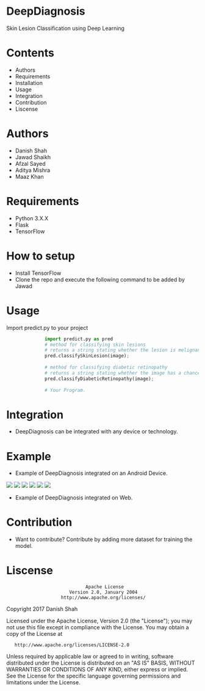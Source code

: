 # DeepDiagnosis
Skin Lesion Classification using Deep Learning

# Contents
* Authors
* Requirements
* Installation
* Usage
* Integration
* Contribution
* Liscense

# Authors
* Danish Shah
* Jawad Shaikh
* Afzal Sayed
* Aditya Mishra
* Maaz Khan

# Requirements
* Python 3.X.X
* Flask
* TensorFlow

# How to setup
* Install TensorFlow
* Clone the repo and execute the following command
to be added by Jawad

# Usage
Import predict.py to your project
``` python
              import predict.py as pred
              # method for classifying skin lesions
              # returns a string stating whether the lesion is melignant(Cancerous) or benign(non-cancerous) with a percent confidence
              pred.classifySkinLesion(image);
              
              # method for classifying diabetic retinopathy
              # returns a string stating whether the image has a chance of diabetic ratinopathy (Normal, Moderate, Severe) with a percent confidence.
              pred.classifyDiabeticRetinopathy(image);
              
              # Your Program.
```

# Integration
* DeepDiagnosis can be integrated with any device or technology.

# Example
* Example of DeepDiagnosis integrated on an Android Device.
<img src="https://github.com/DanishShah/DeepDiagnosis/blob/master/Resources/Screenshot_20170327-170331[1].png"/>
<img src="https://github.com/DanishShah/DeepDiagnosis/blob/master/Resources/Screenshot_20170327-170326[1].png"/>
<img src="https://github.com/DanishShah/DeepDiagnosis/blob/master/Resources/Screenshot_20170327-170321[1].png"/>
<img src="https://github.com/DanishShah/DeepDiagnosis/blob/master/Resources/Screenshot_20170327-170306[1].png"/>
<img src="https://github.com/DanishShah/DeepDiagnosis/blob/master/Resources/Screenshot_20170327-170313[1].png"/>
<img src="https://github.com/DanishShah/DeepDiagnosis/blob/master/Resources/Screenshot_20170327-170618[1].png"/>

* Example of DeepDiagnosis integrated on Web.

# Contribution
* Want to contribute?
Contribute by adding more dataset for training the model.

# Liscense
                                 Apache License
                           Version 2.0, January 2004
                        http://www.apache.org/licenses/   

   Copyright 2017 Danish Shah

   Licensed under the Apache License, Version 2.0 (the "License");
   you may not use this file except in compliance with the License.
   You may obtain a copy of the License at

       http://www.apache.org/licenses/LICENSE-2.0

   Unless required by applicable law or agreed to in writing, software
   distributed under the License is distributed on an "AS IS" BASIS,
   WITHOUT WARRANTIES OR CONDITIONS OF ANY KIND, either express or implied.
   See the License for the specific language governing permissions and
   limitations under the License.
